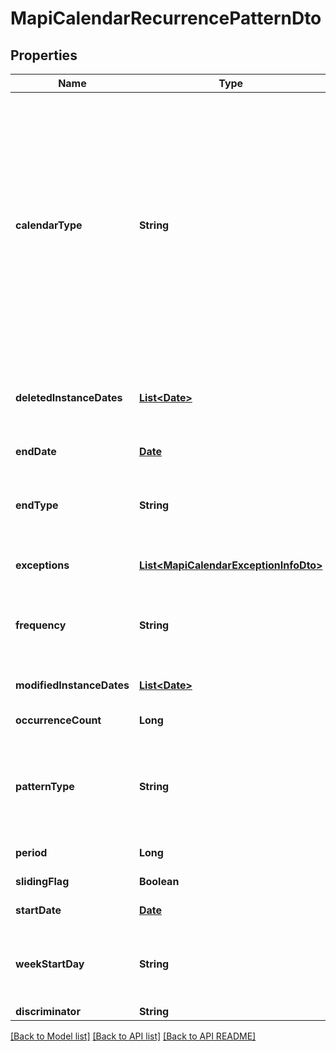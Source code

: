 
# MapiCalendarRecurrencePatternDto
## Properties
Name | Type | Description | Notes
------------ | ------------- | ------------- | -------------
**calendarType** | **String** | Enumerated the calendar type of the mapi recurrence Enum, available values: Default, CalGregorian, CalGregorianUs, CalJapan, CalTaiwan, CalKorea, CalHijri, CalThai, CalHebrew, CalGregorianMeFrench, CalGregorianArabic, CalGregorianXLitEnglish, CalGregorianXLitFrench, CalLunarJapanese, CalChineseLunar, CalSaka, CalLunarEtoChn, CalLunarEtoKor, CalLunarRokuyou, CalLunarKorean, CalUmAlQura | 
**deletedInstanceDates** | [**List&lt;Date&gt;**](Date.md) | An array of dates, each of which is the original instance date of either a deleted instance or a modified instance for this recurrence.              |  [optional]
**endDate** | [**Date**](Date.md) | End date of an item recurrence pattern.              | 
**endType** | **String** | Enumerates the ending type for the recurrence. Enum, available values: None, EndAfterDate, EndAfterNOccurrences, NeverEnd | 
**exceptions** | [**List&lt;MapiCalendarExceptionInfoDto&gt;**](MapiCalendarExceptionInfoDto.md) | An exception specifies changes to an instance of a recurring series.              |  [optional]
**frequency** | **String** | Enumerates mapi calendar recurrence frequency Enum, available values: None, Daily, Weekly, Monthly, Yearly | 
**modifiedInstanceDates** | [**List&lt;Date&gt;**](Date.md) | An array of dates, each of which is the date of a modified instance.              |  [optional]
**occurrenceCount** | **Long** | Number of occurrences in a recurrence.              | 
**patternType** | **String** | Enumerates the mapi calendar recurrence pattern types Enum, available values: Day, Week, Month, MonthEnd, MonthNth, HjMonth, HjMonthNth, HjMonthEnd | 
**period** | **Long** | Interval at which the meeting pattern repeats.              | 
**slidingFlag** | **Boolean** | Defines whether pattern is sliding or not.              | 
**startDate** | [**Date**](Date.md) | Start date of an item recurrence pattern.              | 
**weekStartDay** | **String** | Day of week. Enum, available values: Sunday, Monday, Tuesday, Wednesday, Thursday, Friday, Saturday | 
**discriminator** | **String** |  | 




[[Back to Model list]](README.md#documentation-for-models) [[Back to API list]](README.md#documentation-for-api-endpoints) [[Back to API README]](README.md)

